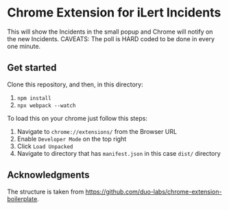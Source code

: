 # Chrome Extension for iLert Incidents 

This will show the Incidents in the small popup and Chrome will notify on the new Incidents. CAVEATS: The poll is HARD coded to be done in every one minute.

## Get started

Clone this repository, and then, in this directory:

1. `npm install`
1. `npx webpack --watch`

To load this on your chrome just follow this steps:
1. Navigate to `chrome://extensions/` from the Browser URL
1. Enable `Developer Mode` on the top right
1. Click `Load Unpacked`
1. Navigate to directory that has `manifest.json` in this case `dist/` directory

## Acknowledgments

The structure is taken from https://github.com/duo-labs/chrome-extension-boilerplate.